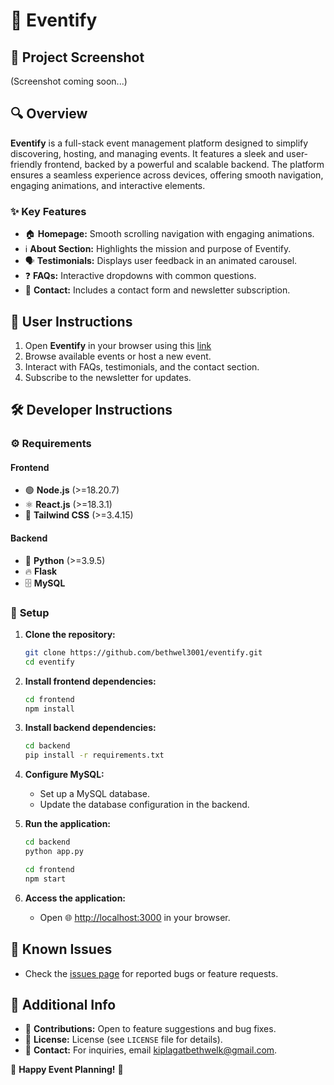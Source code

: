 # 🎉 **Eventify**  

## 📸 **Project Screenshot**  
(Screenshot coming soon...)  

## 🔍 **Overview**  
**Eventify** is a full-stack event management platform designed to simplify discovering, hosting, and managing events. It features a sleek and user-friendly frontend, backed by a powerful and scalable backend. The platform ensures a seamless experience across devices, offering smooth navigation, engaging animations, and interactive elements.  

### ✨ **Key Features**  
- 🏠 **Homepage:** Smooth scrolling navigation with engaging animations.  
- ℹ️ **About Section:** Highlights the mission and purpose of Eventify.  
- 🗣️ **Testimonials:** Displays user feedback in an animated carousel.  
- ❓ **FAQs:** Interactive dropdowns with common questions.  
- 📩 **Contact:** Includes a contact form and newsletter subscription.  

## 👥 **User Instructions**  
1. Open **Eventify** in your browser using this [link](https://shiny-buttercream-f01411.netlify.app/)  
2. Browse available events or host a new event.  
3. Interact with FAQs, testimonials, and the contact section.  
4. Subscribe to the newsletter for updates.  

## 🛠️ **Developer Instructions**  

### ⚙️ **Requirements**  
#### **Frontend**  
- 🟢 **Node.js**  (>=18.20.7)
- ⚛️ **React.js**  (>=18.3.1) 
- 🎨 **Tailwind CSS** (>=3.4.15)

#### **Backend**  
- 🐍 **Python**  (>=3.9.5)  
- 🔥 **Flask**  
- 🗄️ **MySQL**  

### 🚀 **Setup**  
1. **Clone the repository:**  
   ```sh
   git clone https://github.com/bethwel3001/eventify.git  
   cd eventify  
   ```  
2. **Install frontend dependencies:**  
   ```sh
   cd frontend  
   npm install  
   ```  
3. **Install backend dependencies:**  
   ```sh
   cd backend  
   pip install -r requirements.txt  
   ```  
4. **Configure MySQL:**  
   - Set up a MySQL database.  
   - Update the database configuration in the backend.  

5. **Run the application:**  
   ```sh
   cd backend  
   python app.py  
   ```  
   ```sh
   cd frontend  
   npm start  
   ```  

6. **Access the application:**  
   - Open 🌐 [http://localhost:3000](http://localhost:3000) in your browser.  

## 🐞 **Known Issues**  
- Check the [issues page](https://github.com/bethwel3001/eventify/issues) for reported bugs or feature requests.  

## 📌 **Additional Info**  
- 🤝 **Contributions:** Open to feature suggestions and bug fixes.  
- 📜 **License:** License (see `LICENSE` file for details).  
- 📧 **Contact:** For inquiries, email [kiplagatbethwelk@gmail.com](mailto:kiplagatbethwelk@gmail.com).  


🎊 **Happy Event Planning!** 🎊  
